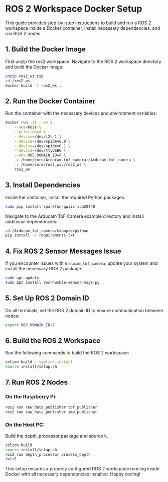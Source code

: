 # ROS 2 Workspace Docker Setup

This guide provides step-by-step instructions to build and run a ROS 2 workspace inside a Docker container, install necessary dependencies, and run ROS 2 nodes.

## 1. Build the Docker Image
First unzip the ros2 workspace. Navigate to the ROS 2 workspace directory and build the Docker image:

```bash
unzip ros2_ws.zip
cd /ros2_ws
docker build -t ros2_ws .
```

## 2. Run the Docker Container
Run the container with the necessary devices and environment variables:

```bash
docker run -it --rm \
    --net=host \
    --privileged \
    --device=/dev/i2c-1 \
    --device=/dev/spidev0.0 \
    --device=/dev/spidev0.1 \
    --device=/dev/ttyUSB0 \
    --env ROS_DOMAIN_ID=0 \
    -v /home/core/Arducam_tof_camera:/Arducam_tof_camera \
    -v /home/core/ros2_ws:/ros2_ws \
    ros2_ws
```

## 3. Install Dependencies
Inside the container, install the required Python packages:

```bash
sudo pip install sparkfun-qwiic-icm20948
```

Navigate to the Arducam ToF Camera example directory and install additional dependencies:

```bash
cd /Arducam_tof_camera/example/python
pip install -r requirements.txt
```

## 4. Fix ROS 2 Sensor Messages Issue
If you encounter issues with `Arducam_tof_camera`, update your system and install the necessary ROS 2 package:

```bash
sudo apt update
sudo apt install ros-humble-sensor-msgs-py
```

## 5. Set Up ROS 2 Domain ID
On all terminals, set the ROS 2 domain ID to ensure communication between nodes:

```bash
export ROS_DOMAIN_ID=7
```

## 6. Build the ROS 2 Workspace
Run the following commands to build the ROS 2 workspace:

```bash
colcon build --symlink-install
source install/setup.sh
```

## 7. Run ROS 2 Nodes
### On the Raspberry Pi:
```bash
ros2 run raw_data_publisher tof_publisher
ros2 run raw_data_publisher imu_publisher
```

### On the Host PC:
Build the depth_processor package and source it.
```bash
colcon build
source install/setup.sh
ros2 run depth_processor process_depth
rviz2
```

This setup ensures a properly configured ROS 2 workspace running inside Docker with all necessary dependencies installed. Happy coding!


